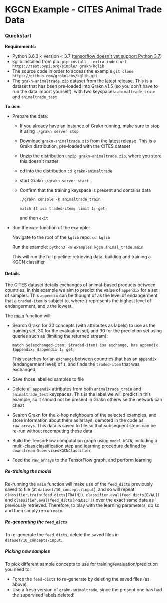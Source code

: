 # KGCN Example - CITES Animal Trade Data

### Quickstart

**Requirements:**

- Python 3.6.3 < version < 3.7 ([tensorflow doesn't yet support Python 3.7](https://github.com/tensorflow/tensorflow/issues/17022))
- kglib installed from pip: `pip install --extra-index-url https://test.pypi.org/simple/ grakn-kglib`
- The source code in order to access the example `git clone https://github.com/graknlabs/kglib.git`
- The `grakn-animaltrade.zip` dataset from the [latest release](https://github.com/graknlabs/kglib/releases/latest). This is a dataset that has been pre-loaded into Grakn v1.5 (so you don't have to run the data import yourself), with two keyspaces: `animaltrade_train` and `animaltrade_test`

**To use:**

- Prepare the data:

  - If you already have an instance of Grakn running, make sure to stop it using `./grakn server stop`
  
  - Download `grakn-animaltrade.zip` from the [latest release](https://github.com/graknlabs/kglib/releases/latest). This is a Grakn distribution, pre-loaded with the CITES dataset

  - Unzip the distribution `unzip grakn-animaltrade.zip`, where you store this doesn't matter

  - cd into the distribution `cd grakn-animaltrade`
  
  - start Grakn `./grakn server start`

  - Confirm that the training keyspace is present and contains data 

    `./grakn console -k animaltrade_train`

    `match $t isa traded-item; limit 1; get;`

    and then `exit`

- Run the `main` function of the example: 

  Navigate to the root of the `kglib` repo: `cd kglib`

  Run the example: `python3 -m examples.kgcn.animal_trade.main`

  This will run the full pipeline: retrieving data, building and training a KGCN classifier

#### Details

The CITES dataset details exchanges of animal-based products between countries. In this example we aim to predict the value of `appendix` for a set of samples. This `appendix` can be thought of as the level of endangerment that a `traded-item` is subject to, where `1` represents the highest level of endangerment, and `3` the lowest.

The [main](../../examples/kgcn/animal_trade/main.py) function will:

- Search Grakn for 30 concepts (with attributes as labels) to use as the training set, 30 for the evaluation set, and 30 for the prediction set using queries such as (limiting the returned stream):

  ```
  match $e(exchanged-item: $traded-item) isa exchange, has appendix $appendix; $appendix 1; get;
  ```

  This searches for an `exchange` between countries that has an `appendix` (endangerment level) of `1`, and finds the `traded-item` that was exchanged

- Save those labelled samples to file

- Delete all `appendix` attributes from both `animaltrade_train` and `animaltrade_test` keyspaces. This is the label we will predict in this example, so it should not be present in Grakn otherwise the network can cheat

- Search Grakn for the k-hop neighbours of the selected examples, and store information about them as arrays, demoted in the code as `raw_arrays`. This data is saved to file so that subsequent steps can be re-run without recomputing these data

- Build the TensorFlow computation graph using `model.KGCN`, including a multi-class classification step and learning procedure defined by `downstream.SupervisedKGCNClassifier`

- Feed the `raw_arrays` to the TensorFlow graph, and perform learning

##### Re-training the model
Re-running the `main` function will make use of the `feed_dicts` previously saved to file (at `dataset/10_concepts/input`), and so will repeat `classifier.train(feed_dicts[TRAIN])`, `classifier.eval(feed_dicts[EVAL])` and `classifier.eval(feed_dicts[PREDICT])` over the exact same data as previously retrieved. Therefore, to play with the learning parameters, do so and then simply re-run `main`.

##### Re-generating the `feed_dicts`
To re-generate the `feed_dicts`, delete the saved files in `dataset/10_concepts/input`.

##### Picking new samples
To pick different sample concepts to use for training/evaluation/prediction you need to:
- Force the `feed-dict`s to re-generate by deleting the saved files (as above)
- Use a fresh version of `grakn-animaltrade`, since the present one has had the supervised labels deleted!